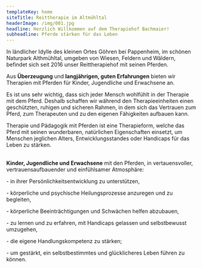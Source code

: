 ```yaml
---
templateKey: home
siteTitle: Reittherapie im Altmühltal
headerImage: /img/001.jpg
headline: Herzlich Willkommen auf dem Therapiehof Bachmaier!
subheadline: Pferde stärken für das Leben
---
```

In ländlicher Idylle des kleinen Ortes Göhren bei Pappenheim, im schönen Naturpark Althmühltal, umgeben von Wiesen, Feldern und Wäldern, befindet sich seit 2016 unser Reittherapiehof mit seinen Pferden. 

Aus **Überzeugung** und **langjährigen, guten Erfahrungen** bieten wir Therapien mit Pferden für Kinder, Jugendliche und Erwachsene an.

Es ist uns sehr wichtig, dass sich jeder Mensch wohlfühlt in der Therapie mit dem Pferd. Deshalb schaffen wir während den Therapieeinheiten einen geschützten, ruhigen und sicheren Rahmen, in dem sich das Vertrauen zum Pferd, zum Therapeuten und zu den eigenen Fähigkeiten aufbauen kann.

Therapie und Pädagogik mit Pferden ist eine Therapieform, welche das Pferd mit seinen wunderbaren, natürlichen Eigenschaften einsetzt, um Menschen jeglichen Alters, Entwicklungsstandes oder Handicaps für das Leben zu stärken.

\
**Kinder, Jugendliche und Erwachsene** mit den Pferden, in vertauensvoller, vertrauensaufbauender und einfühlsamer Atmosphäre:

\- in ihrer Persönlichkeitsentwicklung zu unterstützen,

\- körperliche und psychische Heilungsprozesse anzuregen und zu begleiten,

\- körperliche Beeinträchtigungen und Schwächen helfen abzubauen,

\- zu lernen und zu erfahren, mit Handicaps gelassen und selbstbewusst umzugehen,

\- die eigene Handlungskompetenz zu stärken;

\- um gestärkt, ein selbstbestimmtes und glücklicheres Leben führen zu können.
